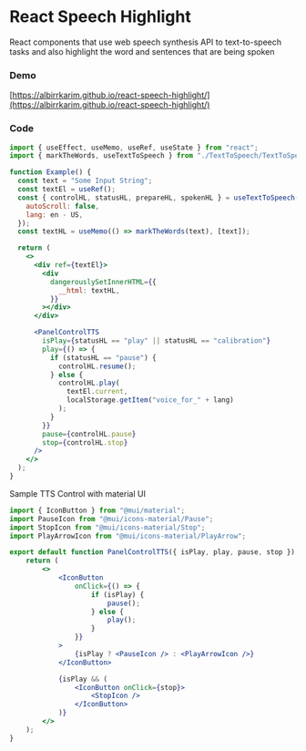 # React Speech Highlight

React components that use web speech synthesis API to text-to-speech tasks and also highlight the word and sentences that are being spoken

### Demo

[https://albirrkarim.github.io/react-speech-highlight/](https://albirrkarim.github.io/react-speech-highlight/)


### Code

```jsx
import { useEffect, useMemo, useRef, useState } from "react";
import { markTheWords, useTextToSpeech } from "./TextToSpeech/TextToSpeech";

function Example() {
  const text = "Some Input String";
  const textEl = useRef();
  const { controlHL, statusHL, prepareHL, spokenHL } = useTextToSpeech({
    autoScroll: false,
    lang: en - US,
  });
  const textHL = useMemo(() => markTheWords(text), [text]);

  return (
    <>
      <div ref={textEl}>
        <div
          dangerouslySetInnerHTML={{
            __html: textHL,
          }}
        ></div>
      </div>

      <PanelControlTTS
        isPlay={statusHL == "play" || statusHL == "calibration"}
        play={() => {
          if (statusHL == "pause") {
            controlHL.resume();
          } else {
            controlHL.play(
              textEl.current,
              localStorage.getItem("voice_for_" + lang)
            );
          }
        }}
        pause={controlHL.pause}
        stop={controlHL.stop}
      />
    </>
  );
}
```


Sample TTS Control with material UI

```jsx
import { IconButton } from "@mui/material";
import PauseIcon from "@mui/icons-material/Pause";
import StopIcon from "@mui/icons-material/Stop";
import PlayArrowIcon from "@mui/icons-material/PlayArrow";

export default function PanelControlTTS({ isPlay, play, pause, stop }) {
    return (
        <>
            <IconButton
                onClick={() => {
                    if (isPlay) {
                        pause();
                    } else {
                        play();
                    }
                }}
            >
                {isPlay ? <PauseIcon /> : <PlayArrowIcon />}
            </IconButton>

            {isPlay && (
                <IconButton onClick={stop}>
                    <StopIcon />
                </IconButton>
            )}
        </>
    );
}

```
